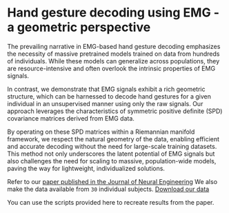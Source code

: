 # Hand gesture decoding using EMG - a geometric perspective

The prevailing narrative in EMG-based hand gesture decoding emphasizes the necessity of massive pretrained models trained on data from hundreds of individuals. While these models can generalize across populations, they are resource-intensive and often overlook the intrinsic properties of EMG signals.

In contrast, we demonstrate that EMG signals exhibit a rich geometric structure, which can be harnessed to decode hand gestures for a given individual in an unsupervised manner using only the raw signals. Our approach leverages the characteristics of symmetric positive definite (SPD) covariance matrices derived from EMG data.

By operating on these SPD matrices within a Riemannian manifold framework, we respect the natural geometry of the data, enabling efficient and accurate decoding without the need for large-scale training datasets. This method not only underscores the latent potential of EMG signals but also challenges the need for scaling to massive, population-wide models, paving the way for lightweight, individualized solutions. 

Refer to our [paper published in the Journal of Neural Engineering](https://iopscience.iop.org/article/10.1088/1741-2552/ad5107) 
We also make the data available from `30` individual subjects. [Download our data](https://www.doi.org/10.17605/OSF.IO/ZCR43)

You can use the scripts provided here to recreate results from the paper.



